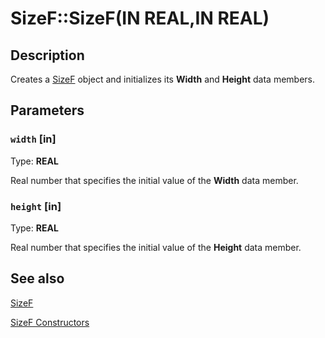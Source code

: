 # SizeF::SizeF(IN REAL,IN REAL)

## Description

Creates a [SizeF](https://learn.microsoft.com/windows/desktop/api/gdiplustypes/nl-gdiplustypes-sizef) object and initializes its
**Width** and
**Height** data members.

## Parameters

### `width` [in]

Type: **REAL**

Real number that specifies the initial value of the
**Width** data member.

### `height` [in]

Type: **REAL**

Real number that specifies the initial value of the
**Height** data member.

## See also

[SizeF](https://learn.microsoft.com/windows/desktop/api/gdiplustypes/nl-gdiplustypes-sizef)

[SizeF Constructors](https://learn.microsoft.com/windows/desktop/gdiplus/-gdiplus-class-sizef-constructors)